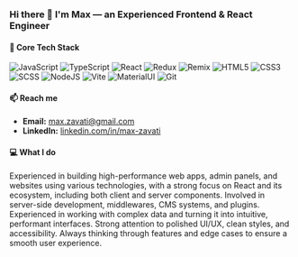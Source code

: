 ### Hi there 👋 I'm Max — an Experienced Frontend & React Engineer


#### 🚀 Core Tech Stack
![JavaScript](https://img.shields.io/badge/-JavaScript-090909?style=for-the-badge&logo=JavaScript)
![TypeScript](https://img.shields.io/badge/-TypeScript-090909?style=for-the-badge&logo=TypeScript)
![React](https://img.shields.io/badge/-React-090909?style=for-the-badge&logo=react)
![Redux](https://img.shields.io/badge/-Redux-090909?style=for-the-badge&logo=redux)
![Remix](https://img.shields.io/badge/-Remix-090909?style=for-the-badge&logo=Remix&logoColor=white)
![HTML5](https://img.shields.io/badge/-HTML5-090909?style=for-the-badge&logo=HTML5)
![CSS3](https://img.shields.io/badge/-CSS3-090909?style=for-the-badge&logo=CSS3)
![SCSS](https://img.shields.io/badge/-SCSS-090909?style=for-the-badge&logo=SASS)
![NodeJS](https://img.shields.io/badge/-Node.js-090909?style=for-the-badge&logo=Node.js)
![Vite](https://img.shields.io/badge/-Vite-090909?style=for-the-badge&logo=Vite&logoColor=white)
![MaterialUI](https://img.shields.io/badge/-MaterialUI-090909?style=for-the-badge&logo=MUI)
![Git](https://img.shields.io/badge/-Git-090909?style=for-the-badge&logo=Git)


#### 📫 Reach me
- **Email:** max.zavati@gmail.com  
- **LinkedIn:** [linkedin.com/in/max-zavati](https://www.linkedin.com/in/maxzavati)


#### 💻 What I do
Experienced in building high-performance web apps, admin panels, and websites using various technologies, with a strong focus on React and its ecosystem, including both client and server components. Involved in server-side development, middlewares, CMS systems, and plugins. Experienced in working with complex data and turning it into intuitive, performant interfaces. Strong attention to polished UI/UX, clean styles, and accessibility. Always thinking through features and edge cases to ensure a smooth user experience.
